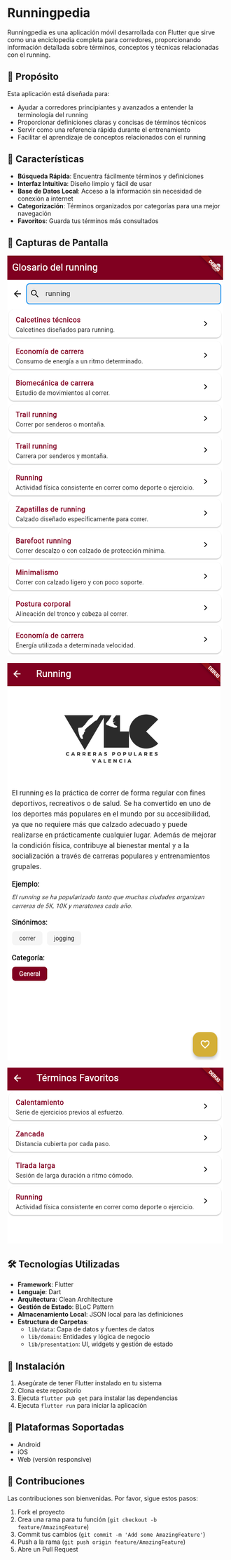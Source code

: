 # Runningpedia

Runningpedia es una aplicación móvil desarrollada con Flutter que sirve como una enciclopedia completa para corredores, proporcionando información detallada sobre términos, conceptos y técnicas relacionadas con el running.

## 🎯 Propósito

Esta aplicación está diseñada para:
- Ayudar a corredores principiantes y avanzados a entender la terminología del running
- Proporcionar definiciones claras y concisas de términos técnicos
- Servir como una referencia rápida durante el entrenamiento
- Facilitar el aprendizaje de conceptos relacionados con el running

## 🔧 Características

- **Búsqueda Rápida**: Encuentra fácilmente términos y definiciones
- **Interfaz Intuitiva**: Diseño limpio y fácil de usar
- **Base de Datos Local**: Acceso a la información sin necesidad de conexión a internet
- **Categorización**: Términos organizados por categorías para una mejor navegación
- **Favoritos**: Guarda tus términos más consultados

## 📱 Capturas de Pantalla

  <img src="docs/screenshots/home.png" alt="Búsqueda de término"/></p>
  <p><img src="docs/screenshots/detail.png" alt="Detalle de término" /></p>
  <p><img src="docs/screenshots/fav.png" alt="Detalle de término"/></p>


## 🛠️ Tecnologías Utilizadas

- **Framework**: Flutter
- **Lenguaje**: Dart
- **Arquitectura**: Clean Architecture
- **Gestión de Estado**: BLoC Pattern
- **Almacenamiento Local**: JSON local para las definiciones
- **Estructura de Carpetas**:
  - `lib/data`: Capa de datos y fuentes de datos
  - `lib/domain`: Entidades y lógica de negocio
  - `lib/presentation`: UI, widgets y gestión de estado

## 🚀 Instalación

1. Asegúrate de tener Flutter instalado en tu sistema
2. Clona este repositorio
3. Ejecuta `flutter pub get` para instalar las dependencias
4. Ejecuta `flutter run` para iniciar la aplicación

## 📱 Plataformas Soportadas

- Android
- iOS
- Web (versión responsive)

## 🤝 Contribuciones

Las contribuciones son bienvenidas. Por favor, sigue estos pasos:
1. Fork el proyecto
2. Crea una rama para tu función (`git checkout -b feature/AmazingFeature`)
3. Commit tus cambios (`git commit -m 'Add some AmazingFeature'`)
4. Push a la rama (`git push origin feature/AmazingFeature`)
5. Abre un Pull Request
